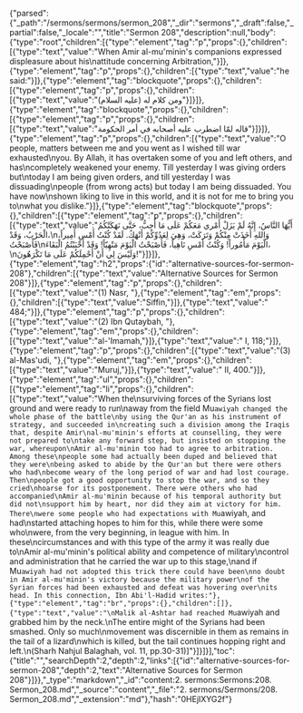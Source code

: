 {"parsed":{"_path":"/sermons/sermons/sermon_208","_dir":"sermons","_draft":false,"_partial":false,"_locale":"","title":"Sermon 208","description":null,"body":{"type":"root","children":[{"type":"element","tag":"p","props":{},"children":[{"type":"text","value":"When Amir al-mu'minin's companions expressed displeasure about his\nattitude concerning Arbitration,"}]},{"type":"element","tag":"p","props":{},"children":[{"type":"text","value":"he said:"}]},{"type":"element","tag":"blockquote","props":{},"children":[{"type":"element","tag":"p","props":{},"children":[{"type":"text","value":"ومن كلام له (عليه السلام)"}]}]},{"type":"element","tag":"blockquote","props":{},"children":[{"type":"element","tag":"p","props":{},"children":[{"type":"text","value":"قاله لمّا اضطرب عليه أصحابه في أمر الحكومة"}]}]},{"type":"element","tag":"p","props":{},"children":[{"type":"text","value":"O people, matters between me and you went as I wished till war exhausted\nyou. By Allah, it has overtaken some of you and left others, and has\ncompletely weakened your enemy. Till yesterday I was giving orders but\ntoday I am being given orders, and till yesterday I was dissuading\npeople (from wrong acts) but today I am being dissuaded. You have now\nshown liking to live in this world, and it is not for me to bring you to\nwhat you dislike."}]},{"type":"element","tag":"blockquote","props":{},"children":[{"type":"element","tag":"p","props":{},"children":[{"type":"text","value":"أَيُّهَا النَّاسُ، إِنَّهُ لَمْ يَزَلْ أَمْري مَعَكُمْ عَلَى مَا أُحِبُّ، حَتَّى نَهَكَتْكُمُ الْحَرْبُ، وَقَدْ،\nوَاللهِ أَخَذَتْ مِنْكُمْ وَتَرَكَتْ، وَهِيَ لِعَدُوِّكُمْ أَنْهَكُ. لَقَدْ كُنْتُ أَمْسِ أَمِيراً، فَأَصْبَحْتُ\nالْيَوْمَ مَأْمُوراً! وَكُنْتُ أَمْسِ نَاهِياً، فَأَصْبَحْتُ الْيَوْمَ مَنْهِيّاً! وَقَدْ أَحْبَبْتُمُ الْبَقَاءَ،\nوَلَيْسَ لِي أَنْ أَحْمِلَكُمْ عَلَى مَا تَكْرَهُونَ!"}]}]},{"type":"element","tag":"h2","props":{"id":"alternative-sources-for-sermon-208"},"children":[{"type":"text","value":"Alternative Sources for Sermon 208"}]},{"type":"element","tag":"p","props":{},"children":[{"type":"text","value":"(1) Nasr, "},{"type":"element","tag":"em","props":{},"children":[{"type":"text","value":"Siffin,"}]},{"type":"text","value":" 484;"}]},{"type":"element","tag":"p","props":{},"children":[{"type":"text","value":"(2) Ibn Qutaybah, "},{"type":"element","tag":"em","props":{},"children":[{"type":"text","value":"al-'Imamah,"}]},{"type":"text","value":" I, 118;"}]},{"type":"element","tag":"p","props":{},"children":[{"type":"text","value":"(3) al-Mas'udi, "},{"type":"element","tag":"em","props":{},"children":[{"type":"text","value":"Muruj,"}]},{"type":"text","value":" II, 400."}]},{"type":"element","tag":"ul","props":{},"children":[{"type":"element","tag":"li","props":{},"children":[{"type":"text","value":"When the\nsurviving forces of the Syrians lost ground and were ready to run\naway from the field Mu`awiyah changed the whole phase of the battle\nby using the Qur'an as his instrument of strategy, and succeeded in\ncreating such a division among the Iraqis that, despite Amir\nal-mu'minin's efforts at counselling, they were not prepared to\ntake any forward step, but insisted on stopping the war, whereupon\nAmir al-mu'minin too had to agree to arbitration. Among these\npeople some had actually been duped and believed that they were\nbeing asked to abide by the Qur'an but there were others who had\nbecome weary of the long period of war and had lost courage. Then\npeople got a good opportunity to stop the war, and so they cried\nhoarse for its postponement. There were others who had accompanied\nAmir al-mu'minin because of his temporal authority but did not\nsupport him by heart, nor did they aim at victory for him. There\nwere some people who had expectations with Mu`awiyah, and had\nstarted attaching hopes to him for this, while there were some who\nwere, from the very beginning, in league with him. In these\ncircumstances and with this type of the army it was really due to\nAmir al-mu'minin's political ability and competence of military\ncontrol and administration that he carried the war up to this stage,\nand if Mu`awiyah had not adopted this trick there could have been\nno doubt in Amir al-mu'minin's victory because the military power\nof the Syrian forces had been exhausted and defeat was hovering over\nits head. In this connection, Ibn Abi'l-Hadid writes:"},{"type":"element","tag":"br","props":{},"children":[]},{"type":"text","value":"\nMalik al-Ashtar had reached Mu`awiyah and grabbed him by the neck.\nThe entire might of the Syrians had been smashed. Only so much\nmovement was discernible in them as remains in the tail of a lizard\nwhich is killed, but the tail continues hopping right and left.\n(Sharh Nahjul Balaghah, vol. 11, pp.30-31)]"}]}]}],"toc":{"title":"","searchDepth":2,"depth":2,"links":[{"id":"alternative-sources-for-sermon-208","depth":2,"text":"Alternative Sources for Sermon 208"}]}},"_type":"markdown","_id":"content:2. sermons:Sermons:208. Sermon_208.md","_source":"content","_file":"2. sermons/Sermons/208. Sermon_208.md","_extension":"md"},"hash":"0HEjIXYG2f"}